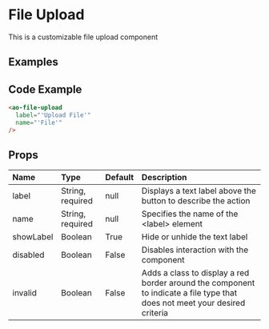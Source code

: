 # File Upload

This is a customizable file upload component

## Examples

<Doc-FileUpload/>


## Code Example
```html
<ao-file-upload
  label="'Upload File'"
  name="'File'"
/>
```

## Props

| Name | Type | Default | Description |
|:-----|:-----|:--------|:------------|
| label       | String, required | null  | Displays a text label above the button to describe the action |
| name        | String, required | null  | Specifies the name of the &lt;label&gt; element |
| showLabel   | Boolean          | True  | Hide or unhide the text label |
| disabled    | Boolean          | False | Disables interaction with the component |
| invalid     | Boolean          | False | Adds a class to display a red border around the component to indicate a file type that does not meet your desired criteria |
